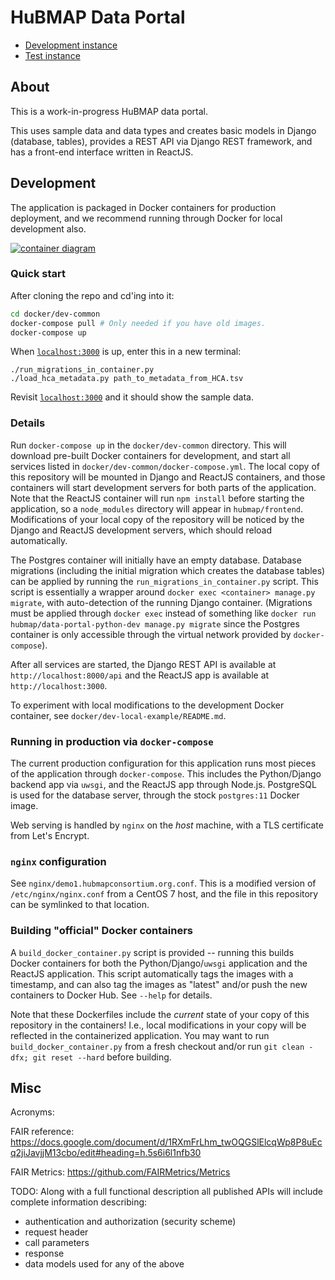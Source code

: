 # HuBMAP Data Portal

- [Development instance](https://data.dev.hubmapconsortium.org/)
- [Test instance](https://data.test.hubmapconsortium.org/)

## About
This is a work-in-progress HuBMAP data portal.

This uses sample data and data types and creates basic models in Django
(database, tables), provides a REST API via Django REST framework, and has
a front-end interface written in ReactJS.

## Development

The application is packaged in Docker containers for production deployment,
and we recommend running through Docker for local development also.

[![container diagram](https://docs.google.com/drawings/d/e/2PACX-1vQEu2FPtJeuNscKahs8WrHbNFUcgwE-PXwEzV0XJ1aDiKm2th_XE822gOd1zmVm1APsehElyEjJGkHk/pub?w=600&h=300)](https://docs.google.com/drawings/d/1vw0EJSVPZprQU8HMZKJrjnFTKRWHXlVzCbJBetOODSg/edit)

### Quick start

After cloning the repo and cd'ing into it:
```bash
cd docker/dev-common
docker-compose pull # Only needed if you have old images.
docker-compose up
```
When [`localhost:3000`](http://localhost:3000/) is up, enter this in a new terminal:
```
./run_migrations_in_container.py
./load_hca_metadata.py path_to_metadata_from_HCA.tsv
```

Revisit [`localhost:3000`](http://localhost:3000/) and it should show the sample data.

### Details

Run `docker-compose up` in the `docker/dev-common` directory. This will
download pre-built Docker containers for development, and start all services
listed in `docker/dev-common/docker-compose.yml`. The local copy of this
repository will be mounted in Django and ReactJS containers, and those
containers will start development servers for both parts of the application.
Note that the ReactJS container will run `npm install` before starting the
application, so a `node_modules` directory will appear in `hubmap/frontend`.
Modifications of your local copy of the repository will be noticed by the
Django and ReactJS development servers, which should reload automatically.

The Postgres container will initially have an empty database. Database
migrations (including the initial migration which creates the database tables)
can be applied by running the `run_migrations_in_container.py` script. This
script is essentially a wrapper around `docker exec <container> manage.py migrate`,
with auto-detection of the running Django container. (Migrations must be applied
through `docker exec` instead of something like
`docker run hubmap/data-portal-python-dev manage.py migrate` since the Postgres
container is only accessible through the virtual network provided by
`docker-compose`).

After all services are started, the Django REST API is available at
`http://localhost:8000/api` and the ReactJS app is available at
`http://localhost:3000`.

To experiment with local modifications to the development Docker container,
see `docker/dev-local-example/README.md`.

### Running in production via `docker-compose`
The current production configuration for this application runs most pieces of the application
through `docker-compose`. This includes the Python/Django backend app via `uwsgi`, and
the ReactJS app through Node.js. PostgreSQL is used for the database server, through the stock
`postgres:11` Docker image.

Web serving is handled by `nginx` on the _host_ machine, with a TLS certificate from Let's Encrypt.

### `nginx` configuration
See `nginx/demo1.hubmapconsortium.org.conf`. This is a modified version of `/etc/nginx/nginx.conf`
from a CentOS 7 host, and the file in this repository can be symlinked to that location.

### Building "official" Docker containers
A `build_docker_container.py` script is provided -- running this builds Docker containers for
both the Python/Django/`uwsgi` application and the ReactJS application. This script automatically
tags the images with a timestamp, and can also tag the images as "latest" and/or push the new
containers to Docker Hub. See `--help` for details.

Note that these Dockerfiles include the _current_ state of your copy of this repository in
the containers! I.e., local modifications in your copy will be reflected in the containerized
application. You may want to run `build_docker_container.py` from a fresh checkout and/or run
`git clean -dfx; git reset --hard` before building.

## Misc
Acronyms:

FAIR reference: https://docs.google.com/document/d/1RXmFrLhm_twOQGSlElcqWp8P8uEcq2jiJavjjM13cbo/edit#heading=h.5s6i6l1nfb30

FAIR Metrics: https://github.com/FAIRMetrics/Metrics

TODO: Along with a full functional description all published APIs will include complete information describing:
* authentication and authorization (security scheme)
* request header
* call parameters
* response
* data models used for any of the above
